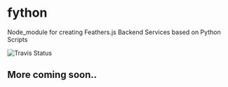 # fython
Node_module for creating Feathers.js Backend Services based on Python Scripts

![Travis Status](https://travis-ci.org/pinussilvestrus/fython.svg?branch=master)

## More coming soon..
